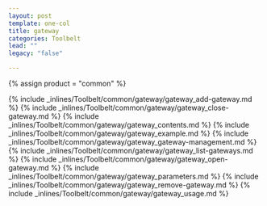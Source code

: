```yaml
---
layout: post
template: one-col
title: gateway
categories: Toolbelt
lead: ""
legacy: "false"

---
```

{% assign product = "common" %}

{% include _inlines/Toolbelt/common/gateway/gateway_add-gateway.md %}
{% include _inlines/Toolbelt/common/gateway/gateway_close-gateway.md %}
{% include _inlines/Toolbelt/common/gateway/gateway_contents.md %}
{% include _inlines/Toolbelt/common/gateway/gateway_example.md %}
{% include _inlines/Toolbelt/common/gateway/gateway_gateway-management.md %}
{% include _inlines/Toolbelt/common/gateway/gateway_list-gateways.md %}
{% include _inlines/Toolbelt/common/gateway/gateway_open-gateway.md %}
{% include _inlines/Toolbelt/common/gateway/gateway_parameters.md %}
{% include _inlines/Toolbelt/common/gateway/gateway_remove-gateway.md %}
{% include _inlines/Toolbelt/common/gateway/gateway_usage.md %}
